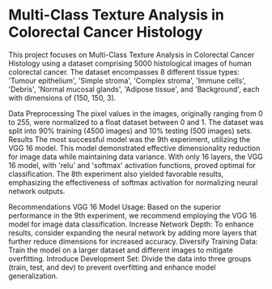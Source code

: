 # Multi-Class Texture Analysis in Colorectal Cancer Histology

This project focuses on Multi-Class Texture Analysis in Colorectal Cancer Histology using a dataset comprising 5000 histological images of human colorectal cancer. The dataset encompasses 8 different tissue types: 'Tumour epithelium', 'Simple stroma', 'Complex stroma', 'Immune cells', 'Debris', 'Normal mucosal glands', 'Adipose tissue', and 'Background', each with dimensions of (150, 150, 3).

Data Preprocessing
The pixel values in the images, originally ranging from 0 to 255, were normalized to a float dataset between 0 and 1.
The dataset was split into 90% training (4500 images) and 10% testing (500 images) sets.
Results
The most successful model was the 9th experiment, utilizing the VGG 16 model. This model demonstrated effective dimensionality reduction for image data while maintaining data variance. With only 16 layers, the VGG 16 model, with 'relu' and 'softmax' activation functions, proved optimal for classification. The 8th experiment also yielded favorable results, emphasizing the effectiveness of softmax activation for normalizing neural network outputs.

Recommendations
VGG 16 Model Usage: Based on the superior performance in the 9th experiment, we recommend employing the VGG 16 model for image data classification.
Increase Network Depth: To enhance results, consider expanding the neural network by adding more layers that further reduce dimensions for increased accuracy.
Diversify Training Data: Train the model on a larger dataset and different images to mitigate overfitting.
Introduce Development Set: Divide the data into three groups (train, test, and dev) to prevent overfitting and enhance model generalization.
